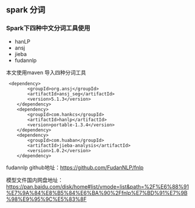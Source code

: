 ## spark 分词

### Spark下四种中文分词工具使用

- hanLP
- ansj
- jieba
- fudannlp

本文使用maven 导入四种分词工具

```
 <dependency>
        <groupId>org.ansj</groupId>
        <artifactId>ansj_seg</artifactId>
        <version>5.1.3</version>
    </dependency>
    <dependency>
        <groupId>com.hankcs</groupId>
        <artifactId>hanlp</artifactId>
        <version>portable-1.3.4</version>
    </dependency>
    <dependency>
        <groupId>com.huaban</groupId>
        <artifactId>jieba-analysis</artifactId>
        <version>1.0.2</version>
    </dependency>
```
fudannlp github地址：https://github.com/FudanNLP/fnlp 

模型文件国内网盘地址：https://pan.baidu.com/disk/home#list/vmode=list&path=%2F%E6%88%91%E7%9A%84%E8%B5%84%E6%BA%90%2Ffnlp%E7%BD%91%E7%9B%98%E9%95%9C%E5%83%8F

###

